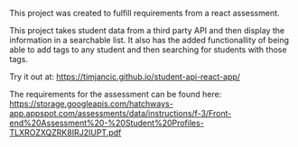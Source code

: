 This project was created to fulfill requirements from a react assessment.

This project takes student data from a third party API and then display the information in a searchable list. It also has the added functionallity of being able to add tags to any student and then searching for students with those tags.

Try it out at: https://timjancic.github.io/student-api-react-app/

The requirements for the assessment can be found here: https://storage.googleapis.com/hatchways-app.appspot.com/assessments/data/instructions/f-3/Front-end%20Assessment%20-%20Student%20Profiles-TLXROZXQZRK8IRJ2IUPT.pdf
